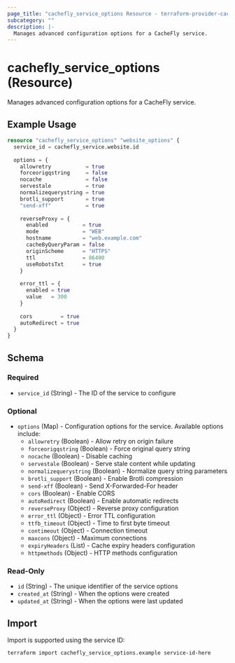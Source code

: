 ```yaml
---
page_title: "cachefly_service_options Resource - terraform-provider-cachefly"
subcategory: ""
description: |-
  Manages advanced configuration options for a CacheFly service.
---
```


# cachefly_service_options (Resource)

Manages advanced configuration options for a CacheFly service.

## Example Usage

```terraform
resource "cachefly_service_options" "website_options" {
  service_id = cachefly_service.website.id
  
  options = {
    allowretry           = true
    forceorigqstring     = false
    nocache              = false
    servestale           = true
    normalizequerystring = true
    brotli_support       = true
    "send-xff"           = true
    
    reverseProxy = {
      enabled           = true
      mode              = "WEB"
      hostname          = "web.example.com"
      cacheByQueryParam = false
      originScheme      = "HTTPS"
      ttl               = 86400
      useRobotsTxt      = true
    }
    
    error_ttl = {
      enabled = true
      value   = 300
    }
    
    cors         = true
    autoRedirect = true
  }
}
```

## Schema

### Required

- `service_id` (String) - The ID of the service to configure

### Optional

- `options` (Map) - Configuration options for the service. Available options include:
  - `allowretry` (Boolean) - Allow retry on origin failure
  - `forceorigqstring` (Boolean) - Force original query string
  - `nocache` (Boolean) - Disable caching
  - `servestale` (Boolean) - Serve stale content while updating
  - `normalizequerystring` (Boolean) - Normalize query string parameters
  - `brotli_support` (Boolean) - Enable Brotli compression
  - `send-xff` (Boolean) - Send X-Forwarded-For header
  - `cors` (Boolean) - Enable CORS
  - `autoRedirect` (Boolean) - Enable automatic redirects
  - `reverseProxy` (Object) - Reverse proxy configuration
  - `error_ttl` (Object) - Error TTL configuration
  - `ttfb_timeout` (Object) - Time to first byte timeout
  - `contimeout` (Object) - Connection timeout
  - `maxcons` (Object) - Maximum connections
  - `expiryHeaders` (List) - Cache expiry headers configuration
  - `httpmethods` (Object) - HTTP methods configuration

### Read-Only

- `id` (String) - The unique identifier of the service options
- `created_at` (String) - When the options were created
- `updated_at` (String) - When the options were last updated

## Import

Import is supported using the service ID:

```shell
terraform import cachefly_service_options.example service-id-here
```
